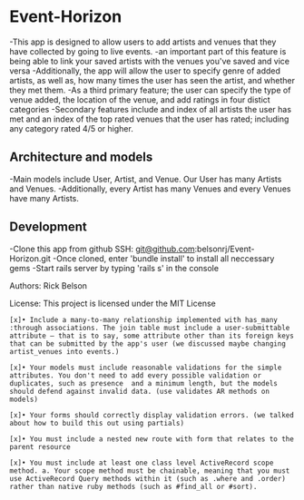 # Event-Horizon

-This app is designed to allow users to add artists and venues that they have collected by going to live events.
  -an important part of this feature is being able to link your saved artists with the venues you've saved and vice versa
-Additionally, the app will allow the user to specify genre of added artists, as well as, how many times the user has seen the artist, and whether they met them.
-As a third primary feature; the user can specify the type of venue added, the location of the venue, and add ratings in four distict categories
-Secondary features include and index of all artists the user has met and an index of the top rated venues that the user has rated; including any category rated 4/5 or higher.

## Architecture and models

-Main models include User, Artist, and Venue. Our User has many Artists and Venues.
-Additionally, every Artist has many Venues and every Venues have many Artists.

## Development

-Clone this app from github SSH: git@github.com:belsonrj/Event-Horizon.git
-Once cloned, enter 'bundle install' to install all neccessary gems
-Start rails server by typing 'rails s' in the console

Authors: Rick Belson

License: This project is licensed under the MIT License



    [x]• Include a many-to-many relationship implemented with has_many :through associations. The join table must include a user-submittable attribute — that is to say, some attribute other than its foreign keys that can be submitted by the app's user (we discussed maybe changing artist_venues into events.)

    [x]• Your models must include reasonable validations for the simple attributes. You don't need to add every possible validation or duplicates, such as presence  and a minimum length, but the models should defend against invalid data. (use validates AR methods on models)

    [x]• Your forms should correctly display validation errors. (we talked about how to build this out using partials)

    [x]• You must include a nested new route with form that relates to the parent resource

    [x]• You must include at least one class level ActiveRecord scope method. a. Your scope method must be chainable, meaning that you must use ActiveRecord Query methods within it (such as .where and .order) rather than native ruby methods (such as #find_all or #sort).